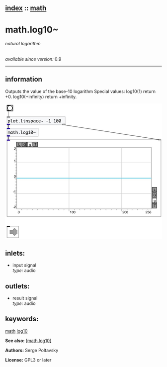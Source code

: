 [index](index.html) :: [math](category_math.html)
---

# math.log10~

###### natural logarithm

*available since version:* 0.9

---


## information
Outputs the value of the base-10 logarithm Special values: log10(1) return +0. log10(+infinity) return +infinity.


[![example](../examples/img/math.log10~.jpg)](../examples/pd/math.log10~.pd)









## inlets:

* input signal<br>
_type:_ audio



## outlets:

* result signal<br>
_type:_ audio



## keywords:

[math](keywords/math.html)
[log10](keywords/log10.html)



**See also:**
[\[math.log10\]](math.log10.html)




**Authors:** Serge Poltavsky




**License:** GPL3 or later





